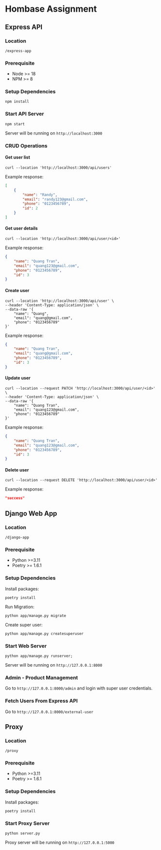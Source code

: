 # Hombase Assignment

## Express API

### Location
`/express-app`

### Prerequisite
- Node >= 18
- NPM >= 8

### Setup Dependencies
```
npm install
```

### Start API Server
```
npm start
```
Server will be running on `http://localhost:3000`

### CRUD Operations

#### Get user list
```
curl --location 'http://localhost:3000/api/users'
```
Example response:
```json
[
    {
        "name": "Randy",
        "email": "randy123@gmail.com",
        "phone": "0123456789",
        "id": 2
    }
]
```

#### Get user details
```
curl --location 'http://localhost:3000/api/user/<id>'
```
Example response:
```json
{
    "name": "Quang Tran",
    "email": "quang123@gmail.com",
    "phone": "0123456789",
    "id": 3
}
```

#### Create user
```
curl --location 'http://localhost:3000/api/user' \
--header 'Content-Type: application/json' \
--data-raw '{
    "name": "Quang",
    "email": "quang@gmail.com",
    "phone": "0123456789"
}'
```
Example response:
```json
{
    "name": "Quang Tran",
    "email": "quang@gmail.com",
    "phone": "0123456789",
    "id": 3
}
```

#### Update user
```
curl --location --request PATCH 'http://localhost:3000/api/user/<id>' \
--header 'Content-Type: application/json' \
--data-raw '{
    "name": "Quang Tran",
    "email": "quang123@gmail.com",
    "phone": "0123456789"
}'
```
Example response:
```json
{
    "name": "Quang Tran",
    "email": "quang123@gmail.com",
    "phone": "0123456789",
    "id": 3
}
```

#### Delete user
```
curl --location --request DELETE 'http://localhost:3000/api/user/<id>'
```
Example response:
```json
"success"
```

## Django Web App

### Location
`/django-app`

### Prerequisite
- Python >=3.11
- Poetry >= 1.6.1

### Setup Dependencies
Install packages:
```
poetry install
```
Run Migration:
```
python app/manage.py migrate
```
Create super user:
```
python app/manage.py createsuperuser
```
### Start Web Server
```
python app/manage.py runserver;
```
Server will be running on `http://127.0.0.1:8000`


### Admin - Product Management
Go to `http://127.0.0.1:8000/admin` and login with super user credentials.

### Fetch Users From Express API
Go to `http://127.0.0.1:8000/external-user`

## Proxy

### Location
`/proxy`

### Prerequisite
- Python >=3.11
- Poetry >= 1.6.1

### Setup Dependencies
Install packages:
```
poetry install
```

### Start Proxy Server
```
python server.py
```
Proxy server will be running on `http://127.0.0.1:5000`